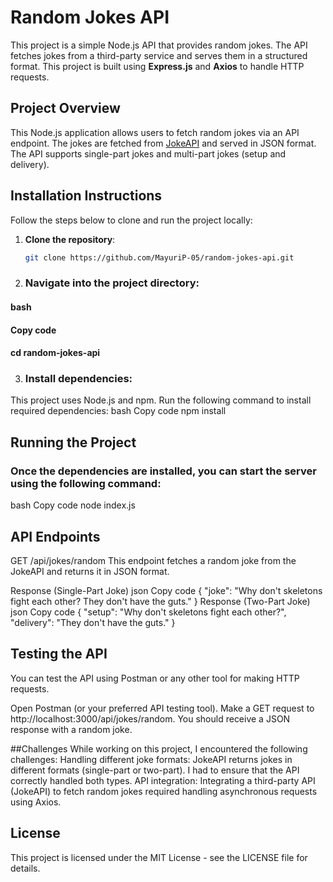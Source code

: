 # Random Jokes API

This project is a simple Node.js API that provides random jokes. The API fetches jokes from a third-party service and serves them in a structured format. This project is built using **Express.js** and **Axios** to handle HTTP requests.

## Project Overview

This Node.js application allows users to fetch random jokes via an API endpoint. The jokes are fetched from [JokeAPI](https://v2.jokeapi.dev/) and served in JSON format. The API supports single-part jokes and multi-part jokes (setup and delivery).

## Installation Instructions

Follow the steps below to clone and run the project locally:

1. **Clone the repository**:
   ```bash
   git clone https://github.com/MayuriP-05/random-jokes-api.git

2. ### Navigate into the project directory:
#### bash
####  Copy code
#### cd random-jokes-api

3. ### Install dependencies:
This project uses Node.js and npm. Run the following command to install required dependencies:
bash
Copy code
npm install

## Running the Project
### Once the dependencies are installed, you can start the server using the following command:
bash
Copy code
node index.js


## API Endpoints
GET /api/jokes/random
This endpoint fetches a random joke from the JokeAPI and returns it in JSON format.

Response (Single-Part Joke)
json
Copy code
{
    "joke": "Why don't skeletons fight each other? They don't have the guts."
}
Response (Two-Part Joke)
json
Copy code
{
    "setup": "Why don't skeletons fight each other?",
    "delivery": "They don't have the guts."
}
## Testing the API
You can test the API using Postman or any other tool for making HTTP requests.

Open Postman (or your preferred API testing tool).
Make a GET request to http://localhost:3000/api/jokes/random.
You should receive a JSON response with a random joke.

##Challenges
While working on this project, I encountered the following challenges:
Handling different joke formats: JokeAPI returns jokes in different formats (single-part or two-part). I had to ensure that the API correctly handled both types.
API integration: Integrating a third-party API (JokeAPI) to fetch random jokes required handling asynchronous requests using Axios.
## License
This project is licensed under the MIT License - see the LICENSE file for details.

